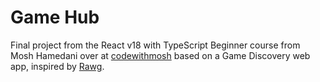 # Game Hub

Final project from the React v18 with TypeScript Beginner course from Mosh Hamedani over at [codewithmosh](www.codewithmosh.com) based on a Game Discovery web app, inspired by [Rawg](https://rawg.io/).